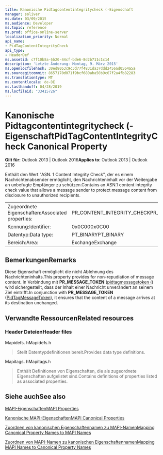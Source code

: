 ```yaml
---
title: Kanonische Pidtagcontentintegritycheck (-Eigenschaft
manager: soliver
ms.date: 03/09/2015
ms.audience: Developer
ms.topic: reference
ms.prod: office-online-server
localization_priority: Normal
api_name:
- PidTagContentIntegrityCheck
api_type:
- HeaderDef
ms.assetid: c7f10b8a-6b20-44cf-bde6-8d2b711c1c14
description: 'Letzte Änderung: Montag, 9. März 2015'
ms.openlocfilehash: 30ed8053c9c3d77f4831da37ddd2456ad0564a5a
ms.sourcegitcommit: 8657170d071f9bcf680aba50b9c07f2a4fb82283
ms.translationtype: MT
ms.contentlocale: de-DE
ms.lasthandoff: 04/28/2019
ms.locfileid: "33415726"
---
```

# <a name="pidtagcontentintegritycheck-canonical-property"></a><span data-ttu-id="9c190-103">Kanonische Pidtagcontentintegritycheck (-Eigenschaft</span><span class="sxs-lookup"><span data-stu-id="9c190-103">PidTagContentIntegrityCheck Canonical Property</span></span>

  
  
<span data-ttu-id="9c190-104">**Gilt für**: Outlook 2013 | Outlook 2016</span><span class="sxs-lookup"><span data-stu-id="9c190-104">**Applies to**: Outlook 2013 | Outlook 2016</span></span> 
  
<span data-ttu-id="9c190-105">Enthält den Wert "ASN. 1 Content Integrity Check", der es einem Nachrichtenabsender ermöglicht, den Nachrichteninhalt vor der Weitergabe an unbefugte Empfänger zu schützen.</span><span class="sxs-lookup"><span data-stu-id="9c190-105">Contains an ASN.1 content integrity check value that allows a message sender to protect message content from disclosure to unauthorized recipients.</span></span>
  
|||
|:-----|:-----|
|<span data-ttu-id="9c190-106">Zugeordnete Eigenschaften:</span><span class="sxs-lookup"><span data-stu-id="9c190-106">Associated properties:</span></span>  <br/> |<span data-ttu-id="9c190-107">PR_CONTENT_INTEGRITY_CHECK</span><span class="sxs-lookup"><span data-stu-id="9c190-107">PR_CONTENT_INTEGRITY_CHECK</span></span>  <br/> |
|<span data-ttu-id="9c190-108">Kennung:</span><span class="sxs-lookup"><span data-stu-id="9c190-108">Identifier:</span></span>  <br/> |<span data-ttu-id="9c190-109">0x0C00</span><span class="sxs-lookup"><span data-stu-id="9c190-109">0x0C00</span></span>  <br/> |
|<span data-ttu-id="9c190-110">Datentyp:</span><span class="sxs-lookup"><span data-stu-id="9c190-110">Data type:</span></span>  <br/> |<span data-ttu-id="9c190-111">PT_BINARY</span><span class="sxs-lookup"><span data-stu-id="9c190-111">PT_BINARY</span></span>  <br/> |
|<span data-ttu-id="9c190-112">Bereich:</span><span class="sxs-lookup"><span data-stu-id="9c190-112">Area:</span></span>  <br/> |<span data-ttu-id="9c190-113">Exchange</span><span class="sxs-lookup"><span data-stu-id="9c190-113">Exchange</span></span>  <br/> |
   
## <a name="remarks"></a><span data-ttu-id="9c190-114">Bemerkungen</span><span class="sxs-lookup"><span data-stu-id="9c190-114">Remarks</span></span>

<span data-ttu-id="9c190-115">Diese Eigenschaft ermöglicht die nicht Ablehnung des Nachrichteninhalts.</span><span class="sxs-lookup"><span data-stu-id="9c190-115">This property provides for non-repudiation of message content.</span></span> <span data-ttu-id="9c190-116">In Verbindung mit **PR_MESSAGE_TOKEN** ([pidtagmessagetoken (](pidtagmessagetoken-canonical-property.md)) wird sichergestellt, dass der Inhalt einer Nachricht unverändert an seinem Ziel eintrifft.</span><span class="sxs-lookup"><span data-stu-id="9c190-116">In conjunction with **PR_MESSAGE_TOKEN** ([PidTagMessageToken](pidtagmessagetoken-canonical-property.md)), it ensures that the content of a message arrives at its destination unchanged.</span></span>
  
## <a name="related-resources"></a><span data-ttu-id="9c190-117">Verwandte Ressourcen</span><span class="sxs-lookup"><span data-stu-id="9c190-117">Related resources</span></span>

### <a name="header-files"></a><span data-ttu-id="9c190-118">Header Dateien</span><span class="sxs-lookup"><span data-stu-id="9c190-118">Header files</span></span>

<span data-ttu-id="9c190-119">Mapidefs. h</span><span class="sxs-lookup"><span data-stu-id="9c190-119">Mapidefs.h</span></span>
  
> <span data-ttu-id="9c190-120">Stellt Datentypdefinitionen bereit.</span><span class="sxs-lookup"><span data-stu-id="9c190-120">Provides data type definitions.</span></span>
    
<span data-ttu-id="9c190-121">Mapitags. h</span><span class="sxs-lookup"><span data-stu-id="9c190-121">Mapitags.h</span></span>
  
> <span data-ttu-id="9c190-122">Enthält Definitionen von Eigenschaften, die als zugeordnete Eigenschaften aufgelistet sind.</span><span class="sxs-lookup"><span data-stu-id="9c190-122">Contains definitions of properties listed as associated properties.</span></span>
    
## <a name="see-also"></a><span data-ttu-id="9c190-123">Siehe auch</span><span class="sxs-lookup"><span data-stu-id="9c190-123">See also</span></span>



[<span data-ttu-id="9c190-124">MAPI-Eigenschaften</span><span class="sxs-lookup"><span data-stu-id="9c190-124">MAPI Properties</span></span>](mapi-properties.md)
  
[<span data-ttu-id="9c190-125">Kanonische MAPI-Eigenschaften</span><span class="sxs-lookup"><span data-stu-id="9c190-125">MAPI Canonical Properties</span></span>](mapi-canonical-properties.md)
  
[<span data-ttu-id="9c190-126">Zuordnen von kanonischen Eigenschaftennamen zu MAPI-Namen</span><span class="sxs-lookup"><span data-stu-id="9c190-126">Mapping Canonical Property Names to MAPI Names</span></span>](mapping-canonical-property-names-to-mapi-names.md)
  
[<span data-ttu-id="9c190-127">Zuordnen von MAPI-Namen zu kanonischen Eigenschaftennamen</span><span class="sxs-lookup"><span data-stu-id="9c190-127">Mapping MAPI Names to Canonical Property Names</span></span>](mapping-mapi-names-to-canonical-property-names.md)

